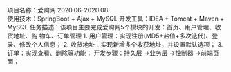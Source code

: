 项目名称：爱购网			 	2020.06-2020.08            
使用技术：SpringBoot + Ajax + MySQL			  开发工具：IDEA + Tomcat + Maven + MySQL
任务描述：该项目主要完成爱购网5个模块的开发：首页、用户管理、收货地址、购 物车、订单管理
    1.	用户管理：实现注册(MD5+盐值+多次迭代)、登录、修改个人信息；
    2.	收货地址：实现新增多个收获地址，并设置默认选项；
    3.	订单：实现查看、删除等功能；
开发步骤：持久层 ->业务层 ->控制器 ->前端页面；
